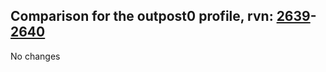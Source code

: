 ## Comparison for the outpost0 profile, rvn: [2639](https://github.com/PRO100KatYT/FortniteProfileRevisions/tree/main/profiles/outpost0/2639%20outpost0.json)-[2640](https://github.com/PRO100KatYT/FortniteProfileRevisions/tree/main/profiles/outpost0/2640%20outpost0.json)

No changes
